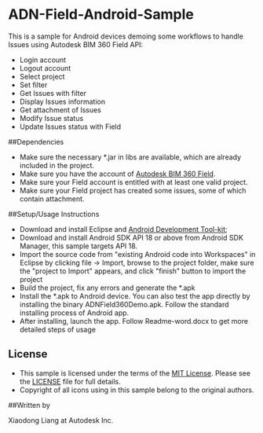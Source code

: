 # ADN-Field-Android-Sample
This is a sample for Android devices demoing some workflows to handle Issues using Autodesk BIM 360 Field API:
* Login account 
* Logout account 
* Select project 
* Set filter 
* Get Issues with filter
* Display Issues information
* Get attachment of Issues
* Modify Issue status 
* Update Issues status with Field 
 
##Dependencies
* Make sure the necessary *.jar in libs are available, which are already included in the project.
* Make sure you have the account of [Autodesk BIM 360 Field](http://www.autodesk.com/products/bim-360-field/overview).
* Make sure your Field account is entitled with at least one valid project.
* Make sure your Field project has created some issues, some of which contain attachment.

##Setup/Usage Instructions
* Download and install Eclipse and [Android Development Tool-kit](http://developer.android.com/sdk/installing/installing-adt.html#Configure);
* Download and install Android SDK API 18 or above from Android SDK Manager, this sample targets API 18.
* Import the source code from "existing Android code into Workspaces" in Eclipse by clicking file -> Import, browse to the project folder, make sure the "project to Import" appears, and click "finish" button to import the project
* Build the project, fix any errors and generate the *.apk
* Install the *.apk to Android device. You can also test the app directly by installing the binary ADNField360Demo.apk. Follow the standard installing process of Android app. 
* After installing, launch the app. Follow Readme-word.docx to get more detailed steps of usage

## License
* This sample is licensed under the terms of the [MIT License](http://opensource.org/licenses/MIT). Please see the [LICENSE](LICENSE) file for full details.
* Copyright of all icons using in this sample belong to the original authors.

##Written by 

Xiaodong Liang at Autodesk Inc.




